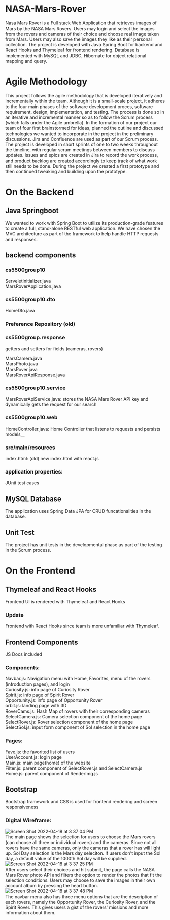 # NASA-Mars-Rover

Nasa Mars Rover is a Full stack Web Application that retrieves images of Mars by the NASA Mars Rovers. Users may login and select the images from the rovers and cameras of their choice and choose real image taken from Mars. Users may also save the images they like as their personal collection.
The project is developed with Java Spring Boot for backend and React Hooks and Thymeleaf for frontend rendering.
Database is implemented with MySQL and JDBC, Hibernate for object relational mapping and query.

# Agile Methodology

This project follows the agile methodology that is developed iteratively and incrementally within the team. Although it is a small-scale project, it adheres to the four main phases of the software development proces, software requirement, design, implementation, and testing. The process is done so in an iterative and incremental manner so as to follow the Scrum process (which falls under the Agile umbrella). In the formation of our project our team of four first brainstormed for ideas, planned the outline and discussed technologies we wanted to incorporate in the project in the preliminary discussions. 
Jira and Confluence are used as part of our Scrum process. The project is developed in short sprints of one to two weeks throughout the timeline, with regular scrum meetings between members to discuss updates. Issues and epics are created in Jira to record the work process, and product backlog are created accordingly to keep track of what work still needs to be done. 
During the project we created a first prototype and then continued tweaking and building upon the prototype.


# On the Backend

## Java Springboot

We wanted to work with Spring Boot to utilize its production-grade features to create a full, stand-alone RESTful web application. We have chosen the MVC architecture as part of the framework to help handle HTTP requests and responses. 

## backend components

### cs5500group10
ServeletInitializer.java <br />
MarsRoverApplication.java <br />

### cs5500group10.dto
HomeDto.java

### Preference Repository (old)

### cs5500group.response 
getters and setters for fields (cameras, rovers)

MarsCamera.java <br />
MarsPhoto.java <br />
MarsRover.java <br />
MarsRoverApiResponse.java <br />

### cs5500group10.service

MarsRoverApiService.java: stores the NASA Mars Rover API key and dynamically gets the request for our search

### cs5500group10.web

HomeController.java: Home Controller that listens to requests and persists models__

### src/main/resources

index.html: (old) new index.html with react.js

### application properties:

JUnit test cases

## MySQL Database

The application uses Spring Data JPA for CRUD funcationalities in the database. 

## Unit Test

The project has unit tests in the developmental phase as part of the testing in the Scrum process. 

# On the Frontend

## Thymeleaf and React Hooks

Frontend UI is rendered with Thymeleaf and React Hooks

### Update

Frontend with React Hooks since team is more unfamiliar with Thymeleaf. 

## Frontend Components

JS Docs included

### Components:
Navbar.js: Navigation menu with Home, Favorites, menu of the rovers (introduction pages), and login <br />
Curiosity.js: info page of Curiosity Rover <br />
Spirit.js: info page of Spirit Rover <br />
Opportunity.js: info page of Opportunity Rover <br />
orbit.js: landing page with 3D <br />
RoverCams.js: Hash Map of rovers with their corresponding cameras <br />
SelectCamera.js: Camera selection component of the home page <br />
SelectRover.js: Rover selection component of the home page <br />
SelectSol.js: input form component of Sol selection in the home page <br />

### Pages:
Fave.js: the favorited list of users <br />
UserAccount.js: login page <br />
Main.js: main page(home) of the website <br />
Filter.js: parent component of SelectRover.js and SelectCamera.js <br />
Home.js: parent component of RenderImg.js <br />


## Bootstrap 

Bootstrap framework and CSS is used for frontend rendering and screen responsiveness


### Digital Wireframe:

![Screen Shot 2022-04-18 at 3 37 04 PM](https://user-images.githubusercontent.com/101501539/163888253-0433ff41-9c0e-49d2-bdff-bfb175310ea6.png) <br />
The main page shows the selection for users to choose the Mars rovers (can choose all three or individual rovers) and the cameras. Since not all rovers have the same cameras, only the cameras that a rover has will light up. Sol Day selection is the Mars day seleciton. If users don't input the Sol day, a default value of the 1000th Sol day will be supplied. <br />
![Screen Shot 2022-04-18 at 3 37 25 PM](https://user-images.githubusercontent.com/101501539/163888286-4aa13958-2717-4ff8-9c09-225bec9a2702.png) <br />
After users select their choices and hit submit, the page calls the NASA Mars Rover photo API and filters the option to render the photos that fit the selection conditions. Users may choose to save the images in their own account album by pressing the heart button.  <br />
![Screen Shot 2022-04-18 at 3 37 48 PM](https://user-images.githubusercontent.com/101501539/163888311-897de5e5-6f68-469d-9e40-8881a62b2c0b.png) <br />
The navbar menu also has three menu options that are the description of each rovers, namely the Opportunity Rover, the Curiosity Rover, and the Spirit Rover. This gives users a gist of the rovers' missions and more information about them. <br />
